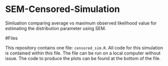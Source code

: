 # SEM-Censored-Simulation
Simluation comparing average vs maximum observed likelihood value for estimating the distribution parameter using SEM.

#Files

This repository contains one file: `censored_sim.R`. All code for this simulation is contained within this file. The file can be run on a local computer without issue. The code to produce the plots can be found at the bottom of the file. 
